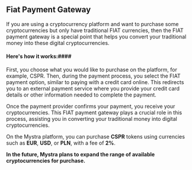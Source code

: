 ## Fiat Payment Gateway

If you are using a cryptocurrency platform and want to purchase some cryptocurrencies but only have traditional FIAT currencies, then the FIAT payment gateway is a special point that helps you convert your traditional money into these digital cryptocurrencies.

#### Here's how it works:####
First, you choose what you would like to purchase on the platform, for example, CSPR. Then, during the payment process, you select the FIAT payment option, similar to paying with a credit card online. This redirects you to an external payment service where you provide your credit card details or other information needed to complete the payment.

Once the payment provider confirms your payment, you receive your cryptocurrencies. This FIAT payment gateway plays a crucial role in this process, assisting you in converting your traditional money into digital cryptocurrencies.

On the Mystra platform, you can purchase **CSPR** tokens using currencies such as **EUR**, **USD**, or **PLN**, with a fee of **2%**.

**In the future, Mystra plans to expand the range of available cryptocurrencies for purchase.**

